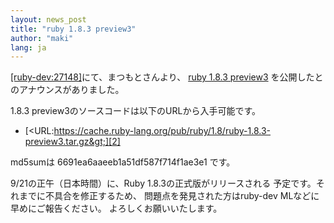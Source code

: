 ```yaml
---
layout: news_post
title: "ruby 1.8.3 preview3"
author: "maki"
lang: ja
---
```


[\[ruby-dev:27148\]][1]にて、まつもとさんより、 [ruby 1.8.3 preview3][2]
を公開したとのアナウンスがありました。

1\.8.3 preview3のソースコードは以下のURLから入手可能です。

* [&lt;URL:https://cache.ruby-lang.org/pub/ruby/1.8/ruby-1.8.3-preview3.tar.gz&gt;][2]

md5sumは 6691ea6aaeeb1a51df587f714f1ae3e1 です。

9/21の正午（日本時間）に、Ruby 1.8.3の正式版がリリースされる 予定です。それまでに不具合を修正するため、
問題点を発見された方はruby-dev MLなどに早めにご報告ください。 よろしくお願いいたします。



[1]: http://blade.nagaokaut.ac.jp/cgi-bin/scat.rb/ruby/ruby-dev/27148
[2]: https://cache.ruby-lang.org/pub/ruby/1.8/ruby-1.8.3-preview3.tar.gz
